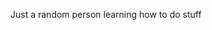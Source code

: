 Just a random person learning how to do stuff

<!---
SoppuJunya/SoppuJunya is a ✨ special ✨ repository because its `README.md` (this file) appears on your GitHub profile.
You can click the Preview link to take a look at your changes.
--->
